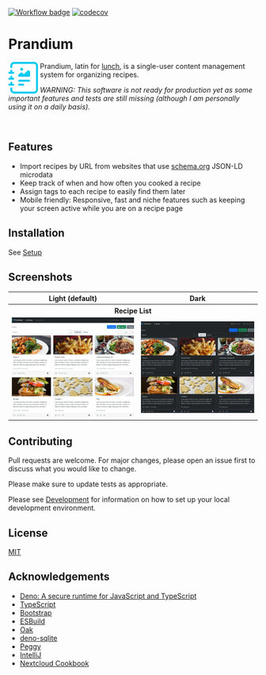 [![Workflow badge](https://github.com/dhardtke/prandium/actions/workflows/ci.yml/badge.svg)](https://github.com/dhardtke/prandium/actions/workflows/ci.yml)
[![codecov](https://codecov.io/gh/dhardtke/prandium/branch/main/graph/badge.svg?token=SIR9GFWW4V)](https://codecov.io/gh/dhardtke/prandium)

# Prandium

<!--suppress HtmlDeprecatedAttribute -->
<img align="left" src="assets/favicon.svg" width="64" alt="Logo" />

Prandium, latin for [lunch](https://en.wiktionary.org/wiki/prandium), is a single-user content management system for organizing recipes.

*WARNING: This software is not ready for production yet as some important features and tests are still missing (although I am personally using it on a
daily basis).*

<br clear="left"/>

## Features

- Import recipes by URL from websites that use [schema.org](https://schema.org/) JSON-LD microdata
- Keep track of when and how often you cooked a recipe
- Assign tags to each recipe to easily find them later
- Mobile friendly: Responsive, fast and niche features such as keeping your screen active while you are on a recipe page

## Installation

See [Setup](docs/setup.md)

## Screenshots

<table>
   <tr>
      <th>Light (default)</th>
      <th>Dark</th>
   </tr>
   <tr>
      <th colspan="2" style="text-align: center">Recipe List</th>
   </tr>
   <tr>
      <td>
         <a href="docs/readme-images/recipe-list/light.webp">
            <img src="docs/readme-images/recipe-list/light.thumb.webp" alt="recipe list in light mode">
         </a>
      </td>
      <td>
         <a href="docs/readme-images/recipe-list/dark.webp">
            <img src="docs/readme-images/recipe-list/dark.thumb.webp" alt="the dark version of the recipe list">
         </a>
      </td>
   </tr>
</table>

## Contributing

Pull requests are welcome. For major changes, please open an issue first to discuss what you would like to change.

Please make sure to update tests as appropriate.

Please see [Development](docs/development.md) for information on how to set up your local development environment.

## License

[MIT](https://choosealicense.com/licenses/mit/)

## Acknowledgements

* [Deno: A secure runtime for JavaScript and TypeScript](https://deno.land/)
* [TypeScript](https://www.typescriptlang.org/)
* [Bootstrap](https://getbootstrap.com/)
* [ESBuild](https://esbuild.github.io/)
* [Oak](https://oakserver.github.io/oak/)
* [deno-sqlite](https://github.com/dyedgreen/deno-sqlite)
* [Peggy](https://github.com/peggyjs/peggy)
* [IntelliJ](https://www.jetbrains.com/idea/)
* [Nextcloud Cookbook](https://github.com/nextcloud/cookbook)
